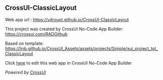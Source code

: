 ## CrossUI-ClassicLayout
Web app url : https://vdrouot.github.io/CrossUI-ClassicLayout

This project was created by CrossUI No-Code App Builder: https://crossui.com/RADGithub

Based on template: https://linb.github.io/CrossUI_Assets/assets/projects/Simple/xui_project_tpl_ClassicLayout

Click [here](https://crossui.com/RADGithub/#!from=github&owner=vdrouot&repo=CrossUI-ClassicLayout) to edit this web app in CrossUI No-Code App Builder

<i>Powered by [CrossUI](https://crossui.com)</i>
